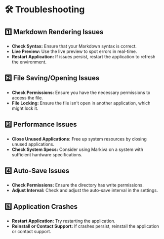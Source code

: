 # 🛠️ Troubleshooting

## 1️⃣ Markdown Rendering Issues

- **Check Syntax:** Ensure that your Markdown syntax is correct.
- **Live Preview:** Use the live preview to spot errors in real-time.
- **Restart Application:** If issues persist, restart the application to refresh the environment.

## 2️⃣ File Saving/Opening Issues

- **Check Permissions:** Ensure you have the necessary permissions to access the file.
- **File Locking:** Ensure the file isn't open in another application, which might lock it.

## 3️⃣ Performance Issues

- **Close Unused Applications:** Free up system resources by closing unused applications.
- **Check System Specs:** Consider using Markiva on a system with sufficient hardware specifications.

## 4️⃣ Auto-Save Issues

- **Check Permissions:** Ensure the directory has write permissions.
- **Adjust Interval:** Check and adjust the auto-save interval in the settings.

## 5️⃣ Application Crashes

- **Restart Application:** Try restarting the application.
- **Reinstall or Contact Support:** If crashes persist, reinstall the application or contact support.
